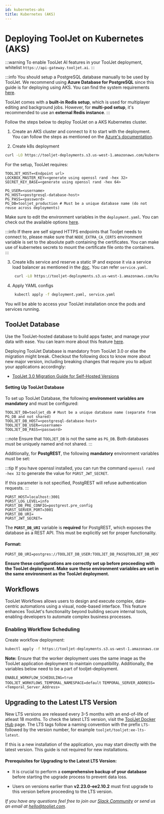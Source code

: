 ```yaml
---
id: kubernetes-aks
title: Kubernetes (AKS)
---
```


# Deploying ToolJet on Kubernetes (AKS)

:::warning
To enable ToolJet AI features in your ToolJet deployment, whitelist `https://api-gateway.tooljet.ai`.
:::

:::info
You should setup a PostgreSQL database manually to be used by ToolJet. We recommend using **Azure Database for PostgreSQL** since this guide is for deploying using AKS. You can find the system requirements [here](/docs/3.5.0-LTS/setup/system-requirements#postgresql).

ToolJet comes with a **built-in Redis setup**, which is used for multiplayer editing and background jobs. However, for **multi-pod setup**, it's recommended to use an **external Redis instance**.
:::

Follow the steps below to deploy ToolJet on a AKS Kubernetes cluster.

1. Create an AKS cluster and connect to it to start with the deployment. You can follow the steps as mentioned on the [Azure's documentation](https://docs.microsoft.com/en-us/azure/aks/kubernetes-walkthrough-portal).

2. Create k8s deployment

```bash
curl -LO https://tooljet-deployments.s3.us-west-1.amazonaws.com/kubernetes/AKS/deployment.yaml
```

For the setup, ToolJet requires:

```
TOOLJET_HOST=<Endpoint url>
LOCKBOX_MASTER_KEY=<generate using openssl rand -hex 32>
SECRET_KEY_BASE=<generate using openssl rand -hex 64>

PG_USER=<username>
PG_HOST=<postgresql-database-host>
PG_PASS=<password>
PG_DB=tooljet_production # Must be a unique database name (do not reuse across deployments)
```

Make sure to edit the environment variables in the `deployment.yaml`. You can check out the available options [here](/docs/setup/env-vars).

:::info
If there are self signed HTTPS endpoints that Tooljet needs to connect to, please make sure that `NODE_EXTRA_CA_CERTS` environment variable is set to the absolute path containing the certificates. You can make use of kubernetes secrets to mount the certificate file onto the containers.
:::

3. Create k8s service and reserve a static IP and expose it via a service load balancer as mentioned in the [doc](https://docs.microsoft.com/en-us/azure/aks/static-ip). You can refer `service.yaml`.

   ```bash
    curl -LO https://tooljet-deployments.s3.us-west-1.amazonaws.com/kubernetes/AKS/service.yaml
   ```

4. Apply YAML configs

   ```bash
    kubectl apply -f deployment.yaml, service.yaml
   ```

You will be able to access your ToolJet installation once the pods and services running.

## ToolJet Database

Use the ToolJet-hosted database to build apps faster, and manage your data with ease. You can learn more about this feature [here](/docs/tooljet-db/tooljet-database).

Deploying ToolJet Database is mandatory from ToolJet 3.0 or else the migration might break. Checkout the following docs to know more about new major version, including breaking changes that require you to adjust your applications accordingly:

- [ToolJet 3.0 Migration Guide for Self-Hosted Versions](./upgrade-to-v3.md)

#### Setting Up ToolJet Database

To set up ToolJet Database, the following **environment variables are mandatory** and must be configured:

```env
TOOLJET_DB=tooljet_db # Must be a unique database name (separate from PG_DB and not shared)
TOOLJET_DB_HOST=<postgresql-database-host>
TOOLJET_DB_USER=<username>
TOOLJET_DB_PASS=<password>
```

:::note
Ensure that `TOOLJET_DB` is not the same as `PG_DB`. Both databases must be uniquely named and not shared.
:::

Additionally, for **PostgREST**, the following **mandatory** environment variables must be set:

:::tip
If you have openssl installed, you can run the
command `openssl rand -hex 32` to generate the value for `PGRST_JWT_SECRET`.

If this parameter is not specified, PostgREST will refuse authentication requests.
:::

```env
PGRST_HOST=localhost:3001
PGRST_LOG_LEVEL=info
PGRST_DB_PRE_CONFIG=postgrest.pre_config
PGRST_SERVER_PORT=3001
PGRST_DB_URI=
PGRST_JWT_SECRET=
```

The **`PGRST_DB_URI`** variable is **required** for PostgREST, which exposes the database as a REST API. This must be explicitly set for proper functionality.

#### Format:

```env
PGRST_DB_URI=postgres://TOOLJET_DB_USER:TOOLJET_DB_PASS@TOOLJET_DB_HOST:5432/TOOLJET_DB
```

**Ensure these configurations are correctly set up before proceeding with the ToolJet deployment. Make sure these environment variables are set in the same environment as the ToolJet deployment.**

## Workflows

ToolJet Workflows allows users to design and execute complex, data-centric automations using a visual, node-based interface. This feature enhances ToolJet's functionality beyond building secure internal tools, enabling developers to automate complex business processes.

### Enabling Workflow Scheduling

Create workflow deployment:

```bash
kubectl apply -f https://tooljet-deployments.s3.us-west-1.amazonaws.com/kubernetes/workflow-deployment.yaml
```

**Note:** Ensure that the worker deployment uses the same image as the ToolJet application deployment to maintain compatibility. Additionally, the variables below need to be a part of tooljet-deployment.

`ENABLE_WORKFLOW_SCHEDULING=true`
`TOOLJET_WORKFLOWS_TEMPORAL_NAMESPACE=default`
`TEMPORAL_SERVER_ADDRESS=<Temporal_Server_Address>`

## Upgrading to the Latest LTS Version

New LTS versions are released every 3-5 months with an end-of-life of atleast 18 months. To check the latest LTS version, visit the [ToolJet Docker Hub](https://hub.docker.com/r/tooljet/tooljet/tags) page. The LTS tags follow a naming convention with the prefix `LTS-` followed by the version number, for example `tooljet/tooljet:ee-lts-latest`.

If this is a new installation of the application, you may start directly with the latest version. This guide is not required for new installations.

#### Prerequisites for Upgrading to the Latest LTS Version:

- It is crucial to perform a **comprehensive backup of your database** before starting the upgrade process to prevent data loss.

- Users on versions earlier than **v2.23.0-ee2.10.2** must first upgrade to this version before proceeding to the LTS version.

_If you have any questions feel free to join our [Slack Community](https://join.slack.com/t/tooljet/shared_invite/zt-2rk4w42t0-ZV_KJcWU9VL1BBEjnSHLCA) or send us an email at hello@tooljet.com._

